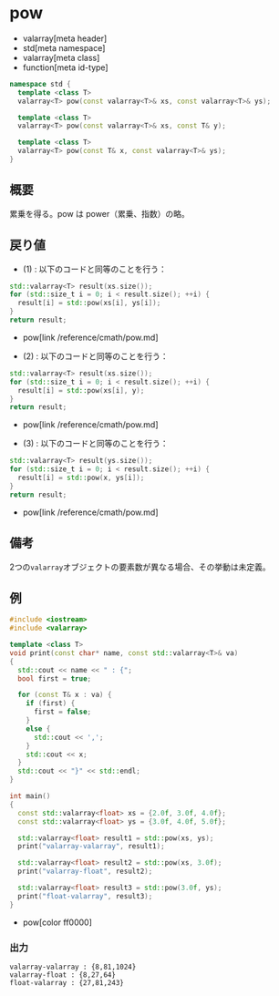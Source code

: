 # pow
* valarray[meta header]
* std[meta namespace]
* valarray[meta class]
* function[meta id-type]

```cpp
namespace std {
  template <class T>
  valarray<T> pow(const valarray<T>& xs, const valarray<T>& ys);

  template <class T>
  valarray<T> pow(const valarray<T>& xs, const T& y);

  template <class T>
  valarray<T> pow(const T& x, const valarray<T>& ys);
}
```

## 概要
累乗を得る。pow は power（累乗、指数）の略。


## 戻り値
- (1) : 以下のコードと同等のことを行う：

```cpp
std::valarray<T> result(xs.size());
for (std::size_t i = 0; i < result.size(); ++i) {
  result[i] = std::pow(xs[i], ys[i]);
}
return result;
```
* pow[link /reference/cmath/pow.md]


- (2) : 以下のコードと同等のことを行う：

```cpp
std::valarray<T> result(xs.size());
for (std::size_t i = 0; i < result.size(); ++i) {
  result[i] = std::pow(xs[i], y);
}
return result;
```
* pow[link /reference/cmath/pow.md]


- (3) : 以下のコードと同等のことを行う：

```cpp
std::valarray<T> result(ys.size());
for (std::size_t i = 0; i < result.size(); ++i) {
  result[i] = std::pow(x, ys[i]);
}
return result;
```
* pow[link /reference/cmath/pow.md]


## 備考
2つの`valarray`オブジェクトの要素数が異なる場合、その挙動は未定義。


## 例
```cpp
#include <iostream>
#include <valarray>

template <class T>
void print(const char* name, const std::valarray<T>& va)
{
  std::cout << name << " : {";
  bool first = true;

  for (const T& x : va) {
    if (first) {
      first = false;
    }
    else {
      std::cout << ',';
    }
    std::cout << x;
  }
  std::cout << "}" << std::endl;
}

int main()
{
  const std::valarray<float> xs = {2.0f, 3.0f, 4.0f};
  const std::valarray<float> ys = {3.0f, 4.0f, 5.0f};

  std::valarray<float> result1 = std::pow(xs, ys);
  print("valarray-valarray", result1);

  std::valarray<float> result2 = std::pow(xs, 3.0f);
  print("valarray-float", result2);

  std::valarray<float> result3 = std::pow(3.0f, ys);
  print("float-valarray", result3);
}
```
* pow[color ff0000]

### 出力
```
valarray-valarray : {8,81,1024}
valarray-float : {8,27,64}
float-valarray : {27,81,243}
```


